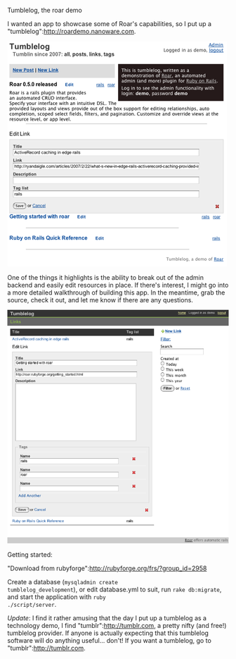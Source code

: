 Tumblelog, the roar demo

I wanted an app to showcase some of Roar's capabilities, so I put up a "tumblelog":http://roardemo.nanoware.com.

<a href="http://roardemo.nanoware.com"><img src="https://github.com/wvl/roar/raw/master/web/posts/img/tumblelog_frontend_500.png" /></a>

One of the things it highlights is the ability to break out of the admin backend and easily edit resources in place.  If there's interest, I might go into a more detailed walkthrough of building this app.  In the meantime, grab the source, check it out, and let me know if there are any questions.

<img src="https://github.com/wvl/roar/raw/master/web/posts/img/tumblelog_backend.png" />

Getting started:

"Download from rubyforge":http://rubyforge.org/frs/?group_id=2958

Create a database (<code>mysqladmin create tumblelog_development</code>), or edit database.yml to suit, run <code>rake db:migrate</code>, and start the application with <code>ruby ./script/server</code>.


*Update*: I find it rather amusing that the day I put up a tumblelog as a technology demo, I find "tumblr":http://tumblr.com, a pretty nifty (and free!) tumblelog provider.  If anyone is actually expecting that this tumblelog software will do anything useful... don't!  If you want a tumblelog, go to "tumblr":http://tumblr.com.  
